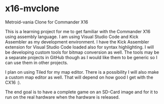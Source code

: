 # x16-mvclone
Metroid-vania Clone for Commander X16

This is a learning project for me to get familiar with the Commander X16 using assembly language.  I am using Visual Studio Code and Kick Assembler as my development environment.  I have the Kick Assembler extension for Visual Studio Code loaded also for syntax highlighting.  I will be developing custom tools for bitmap conversion as well.  The tools may be a separate projects in GitHub though as I would like them to be generic so I can use them in other projects.

I plan on using Tiled for my map editor.  There is a possibility I will also make a custom map editor as well.  That will depend on how good I get with the CX16 :).

The end goal is to have a complete game on an SD-Card image and for it to run on the real hardware when the hardware is released.
